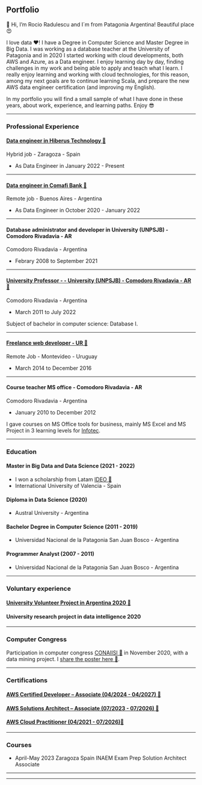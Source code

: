 ## Portfolio

👋 Hi, I’m Rocio Radulescu and I´m from Patagonia Argentina! Beautiful place 😍

I love data ❤️!
I have a Degree in Computer Science and Master Degree in Big Data. I was working as a database teacher at the University of Patagonia and in 2020 I started working with cloud developments, both AWS and Azure, as a Data engineer. I enjoy learning day by day, finding challenges in my work and being able to apply and teach what I learn. I really enjoy learning and working with cloud technologies, for this reason, among my next goals are to continue learning Scala, and prepare the new AWS data engineer certification (and improving my English).

In my portfolio you will find a small sample of what I have done in these years, about work, experience, and learning paths. Enjoy 😎


---
### Professional Experience

#### [Data engineer in Hiberus Technology 🔗](/exp_hiberus) 

Hybrid job - Zaragoza - Spain
- As Data Engineer in January 2022 - Present

---
#### [Data engineer in Comafi Bank 🔗](/exp_dataengineer)

Remote job - Buenos Aires - Argentina
- As Data Engineer in October 2020 - January 2022

---
#### Database administrator and developer in University (UNPSJB) - Comodoro Rivadavia - AR

Comodoro Rivadavia - Argentina
- Febrary 2008 to September 2021

---
#### [University Professor - - University (UNPSJB) - Comodoro Rivadavia - AR 🔗](/exp_dbi)
Comodoro Rivadavia - Argentina
- March 2011 to July 2022

Subject of bachelor in computer science: Database I.

---
#### [Freelance web developer - UR 🔗](/exp_sostemplaznza)
Remote Job - Montevideo - Uruguay
- March 2014 to December 2016

---
#### Course teacher MS office - Comodoro Rivadavia - AR
Comodoro Rivadavia - Argentina
- January 2010 to December 2012

I gave courses on MS Office tools for business, mainly MS Excel and MS Project in 3 learning levels for [Infotec](https://www.infotec-cr.com.ar/).

---
### Education

#### Master in  Big Data and Data Science (2021 - 2022)
- I won a scholarship from Latam [IDEO 🔗](https://becas.universidadviu.com/becas-ideo/)
- International University of Valencia - Spain

#### Diploma in Data Science (2020)
- Austral University - Argentina

#### Bachelor Degree in Computer Science (2011 - 2019)
- Universidad Nacional de la Patagonia San Juan Bosco - Argentina 

#### Programmer Analyst (2007 - 2011)
- Universidad Nacional de la Patagonia San Juan Bosco - Argentina

---
### Voluntary experience
#### [University Volunteer Project in Argentina 2020 🔗](/vol_university)

#### University research project in data intelligence 2020

---
### Computer Congress

Participation in computer congress [CONAIISI 🔗](http://conaiisi2020.frsfco.utn.edu.ar/) in November 2020, with a data mining project. I [share the poster here 🔗](/pdf/conaiisi.pdf).

---
### Certifications

#### [AWS Certified Developer – Associate (04/2024 - 04/2027) 🔗 ](https://www.credly.com/badges/5bcd6939-82f9-4872-9f8f-3cb0946dedb0)
#### [AWS Solutions Architect – Associate (07/2023 - 07/2026) 🔗 ](https://www.credly.com/badges/33088a77-602c-47ad-b9a6-cca637c743c0)
#### [AWS Cloud Practitioner  (04/2021 - 07/2026)🔗](https://www.credly.com/badges/3790a21a-0f34-4aad-9a27-852a5e4dcded)

---
### Courses
- April-May 2023 Zaragoza Spain
INAEM Exam Prep Solution Architect Associate 


---
---
